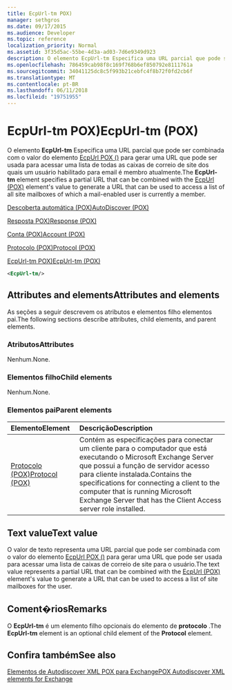 ```yaml
---
title: EcpUrl-tm POX)
manager: sethgros
ms.date: 09/17/2015
ms.audience: Developer
ms.topic: reference
localization_priority: Normal
ms.assetid: 3f35d5ac-55be-4d3a-ad03-7d6e9349d923
description: O elemento EcpUrl-tm Especifica uma URL parcial que pode ser combinada com o valor do elemento EcpUrl POX () para gerar uma URL que pode ser usada para acessar uma lista de todas as caixas de correio de site dos quais um usuário habilitado para email é membro atualmente.
ms.openlocfilehash: 786459cab98f8c169f768b6ef850792e8111761a
ms.sourcegitcommit: 34041125dc8c5f993b21cebfc4f8b72f0fd2cb6f
ms.translationtype: MT
ms.contentlocale: pt-BR
ms.lasthandoff: 06/11/2018
ms.locfileid: "19751955"
---
```

# <a name="ecpurl-tm-pox"></a><span data-ttu-id="b5f0e-103">EcpUrl-tm POX)</span><span class="sxs-lookup"><span data-stu-id="b5f0e-103">EcpUrl-tm (POX)</span></span>

<span data-ttu-id="b5f0e-104">O elemento **EcpUrl-tm** Especifica uma URL parcial que pode ser combinada com o valor do elemento [EcpUrl POX ()](ecpurl-pox.md) para gerar uma URL que pode ser usada para acessar uma lista de todas as caixas de correio de site dos quais um usuário habilitado para email é membro atualmente.</span><span class="sxs-lookup"><span data-stu-id="b5f0e-104">The **EcpUrl-tm** element specifies a partial URL that can be combined with the [EcpUrl (POX)](ecpurl-pox.md) element's value to generate a URL that can be used to access a list of all site mailboxes of which a mail-enabled user is currently a member.</span></span> 
  
[<span data-ttu-id="b5f0e-105">Descoberta automática (POX)</span><span class="sxs-lookup"><span data-stu-id="b5f0e-105">AutoDiscover (POX)</span></span>](autodiscover-pox.md)
  
[<span data-ttu-id="b5f0e-106">Resposta POX)</span><span class="sxs-lookup"><span data-stu-id="b5f0e-106">Response (POX)</span></span>](response-pox.md)
  
[<span data-ttu-id="b5f0e-107">Conta (POX)</span><span class="sxs-lookup"><span data-stu-id="b5f0e-107">Account (POX)</span></span>](account-pox.md)
  
[<span data-ttu-id="b5f0e-108">Protocolo (POX)</span><span class="sxs-lookup"><span data-stu-id="b5f0e-108">Protocol (POX)</span></span>](protocol-pox.md)
  
[<span data-ttu-id="b5f0e-109">EcpUrl-tm POX)</span><span class="sxs-lookup"><span data-stu-id="b5f0e-109">EcpUrl-tm (POX)</span></span>](ecpurl-tm-pox.md)
  
```XML
<EcpUrl-tm/>
```

## <a name="attributes-and-elements"></a><span data-ttu-id="b5f0e-110">Attributes and elements</span><span class="sxs-lookup"><span data-stu-id="b5f0e-110">Attributes and elements</span></span>

<span data-ttu-id="b5f0e-111">As seções a seguir descrevem os atributos e elementos filho elementos pai.</span><span class="sxs-lookup"><span data-stu-id="b5f0e-111">The following sections describe attributes, child elements, and parent elements.</span></span>
  
### <a name="attributes"></a><span data-ttu-id="b5f0e-112">Atributos</span><span class="sxs-lookup"><span data-stu-id="b5f0e-112">Attributes</span></span>

<span data-ttu-id="b5f0e-113">Nenhum.</span><span class="sxs-lookup"><span data-stu-id="b5f0e-113">None.</span></span>
  
### <a name="child-elements"></a><span data-ttu-id="b5f0e-114">Elementos filho</span><span class="sxs-lookup"><span data-stu-id="b5f0e-114">Child elements</span></span>

<span data-ttu-id="b5f0e-115">Nenhum.</span><span class="sxs-lookup"><span data-stu-id="b5f0e-115">None.</span></span>
  
### <a name="parent-elements"></a><span data-ttu-id="b5f0e-116">Elementos pai</span><span class="sxs-lookup"><span data-stu-id="b5f0e-116">Parent elements</span></span>

|<span data-ttu-id="b5f0e-117">**Elemento**</span><span class="sxs-lookup"><span data-stu-id="b5f0e-117">**Element**</span></span>|<span data-ttu-id="b5f0e-118">**Descrição**</span><span class="sxs-lookup"><span data-stu-id="b5f0e-118">**Description**</span></span>|
|:-----|:-----|
|[<span data-ttu-id="b5f0e-119">Protocolo (POX)</span><span class="sxs-lookup"><span data-stu-id="b5f0e-119">Protocol (POX)</span></span>](protocol-pox.md) <br/> |<span data-ttu-id="b5f0e-120">Contém as especificações para conectar um cliente para o computador que está executando o Microsoft Exchange Server que possui a função de servidor acesso para cliente instalada.</span><span class="sxs-lookup"><span data-stu-id="b5f0e-120">Contains the specifications for connecting a client to the computer that is running Microsoft Exchange Server that has the Client Access server role installed.</span></span>  <br/> |
   
## <a name="text-value"></a><span data-ttu-id="b5f0e-121">Text value</span><span class="sxs-lookup"><span data-stu-id="b5f0e-121">Text value</span></span>

<span data-ttu-id="b5f0e-122">O valor de texto representa uma URL parcial que pode ser combinada com o valor do elemento [EcpUrl POX ()](ecpurl-pox.md) para gerar uma URL que pode ser usada para acessar uma lista de caixas de correio de site para o usuário.</span><span class="sxs-lookup"><span data-stu-id="b5f0e-122">The text value represents a partial URL that can be combined with the [EcpUrl (POX)](ecpurl-pox.md) element's value to generate a URL that can be used to access a list of site mailboxes for the user.</span></span> 
  
## <a name="remarks"></a><span data-ttu-id="b5f0e-123">Coment�rios</span><span class="sxs-lookup"><span data-stu-id="b5f0e-123">Remarks</span></span>

<span data-ttu-id="b5f0e-124">O **EcpUrl-tm** é um elemento filho opcionais do elemento de **protocolo** .</span><span class="sxs-lookup"><span data-stu-id="b5f0e-124">The **EcpUrl-tm** element is an optional child element of the **Protocol** element.</span></span> 
  
## <a name="see-also"></a><span data-ttu-id="b5f0e-125">Confira também</span><span class="sxs-lookup"><span data-stu-id="b5f0e-125">See also</span></span>



[<span data-ttu-id="b5f0e-126">Elementos de Autodiscover XML POX para Exchange</span><span class="sxs-lookup"><span data-stu-id="b5f0e-126">POX Autodiscover XML elements for Exchange</span></span>](pox-autodiscover-xml-elements-for-exchange.md)


